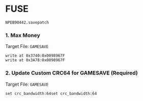 #  FUSE 

`NPEB90442.savepatch`

### 1. Max Money

Target File: `GAMESAVE`

```
write at 0x3740:0x0098967F
write at 0x3A78:0x0098967F
```

### 2. Update Custom CRC64 for GAMESAVE (Required)

Target File: `GAMESAVE`

```
set crc_bandwidth:64set crc_bandwidth:64
```


